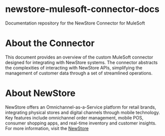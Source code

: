 # newstore-mulesoft-connector-docs
Documentation repository for the NewStore Connector for MuleSoft

# About the Connector
This document provides an overview of the custom MuleSoft connector designed for integrating with NewStore systems. The connector abstracts the complexities of interacting with NewStore APIs, simplifying the management of customer data through a set of streamlined operations.

# About NewStore
NewStore offers an Omnichannel-as-a-Service platform for retail brands, integrating physical stores and digital channels through mobile technology. Key features include omnichannel order management, mobile POS, consumer shopping apps, and real-time inventory and customer insights.
For more information, visit the [NewStore](https://www.newstore.com/)


